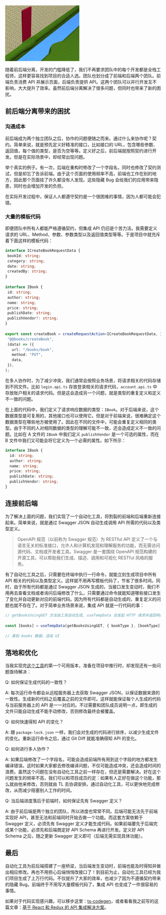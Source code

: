 ![bridge](前后端之桥.assets/Drawbridge.gif)



随着前后端分离，开发的门槛降低了，我们不再要求团队中的每个开发都是全栈工程师，这样更容易找到项目的合适人选。团队也划分成了前端和后端两个团队。前端负责消费 API 并展示页面，后端负责提供 API。这两个团队可以并行开发互不影响，大大提升了效率。虽然前后端分离解决了很多问题，但同时也带来了新的困扰。



## 前后端分离带来的困扰

### 沟通成本

前后端成为两个独立团队之后，协作的问题便随之而来。通过什么来协作呢？契约。简单来说，就是预先定义好精准的接口，比如接口的 URL，包含哪些参数、返回值，每个值的类型，是否为空等等。定义好之后，前后端就按照契约进行开发。但是在实际场景中，却经常出现问题。

举个真实的例子。有一次，后端在重构时修改了一个字段名，同时也修改了契约测试，但是却忘了告诉前端。由于这个页面的使用频率不高，前端也工作在别的地方，因此那个页面挂了许久都没有人发现。这些隐藏 Bug 会给我们的应用带来隐患，同时也会增加开发的负担。

在实际开发过程中，保证人人都遵守契约是一个很困难的事情，因为人都可能会犯错。

### 大量的模板代码

即便团队中所有人都能严格遵循契约，但集成 API 仍旧是个苦力活。我需要定义请求的 URL、Method、参数、参数类型以及返回值类型等等。于是项目中就充斥着下面这样的模板代码：



 ```typescript
interface ICreateBookRequestData {
  bookId: string;
  category: string;
  date: string;
  createdBy: string;
}

interface IBook {
  id: string;
  author: string;
  name: string;
  price: string;
  publishDate: string;
  publishVendor?: string;
}

export const createBook = createRequestAction<ICreateBookRequestData, IBook>(
  "@@books/createBook",
  (data) => ({
    url: "/books/book",
    method: "PUT",
    data,
  }),
);
 ```



在多人协作时，为了减少冲突，我们通常会按照业务场景，将请求相关的代码存储到不同文件。比如 `login.api.ts` 存放登录相关的请求代码，`account.api.ts` 中存放账户相关的请求代码。但是这会造成另一个问题，就是类型的重复定义和定义不一致的问题。

在上面的代码中，我们定义了请求响应数据的类型：`IBook`。对于后端来说，这个数据类型是可复用的，其他接口也可以使用它。但是对于前端来说，很难确定这个数据类型在哪些地方被使用了。因此在不同的文件中，可能会重复定义相同的类型。由于不同的人对相同数据的类型的理解可能不一致，还会造成定义不一致的问题。比如在 A 文件的 `IBook` 中我们定义 `publishVendor` 是一个可选的属性，而在 B 文件中我们又可能会将它定义为一个必需的属性。如下所示：



```typescript
interface IBook {
  id: string;
  author: string;
  name: string;
  price: string;
  publishDate: string; 
  publishVendor: string;
}
```



## 连接前后端

为了解决上面的问题，我们实现了一个自动化工具，将割裂的前端和后端重新连接起来。简单来说，就是通过 Swagger JSON 自动生成调用 API 所需的代码以及类型定义。

>  OpenAPI 规范（以前称为 Swagger 规范）为 RESTful API 定义了一个与语言无关的标准接口，允许人和计算机发现和理解服务的功能，而无需访问源代码、文档或开发者工具。Swagger 是一套围绕 OpenAPI 规范构建的开源工具，可以帮助我们生成、描述、调用和可视化 RESTful 风格的服务。

有了自动化工具之后，只需要在终端中执行一行命令，就能立刻生成项目中所有 API 相关的代码以及类型定义。这样就不用再写模板代码了，节省了很多时间。同时，由于所有代码都是通过 Swagger JSON 生成的，当接口发生变动时，我们不用再去查看文档或者询问后端修改了什么，只需要通过命令就能知道哪些接口发生了变化并自动更新对应的前端代码。因为所有代码都是自动生成的，重复定义的问题也就不存在了。对于简单业务场景来说，集成 API 就是一行代码的事：



```typescript
// getBooksUsingGET 方法由工具自动生成, useTempData 会发起 HTTP 请求并返回响应数据

const [books] = useTempData(getBooksUsingGET, { bookType }, [bookType]);

// 拿到 books 数据，渲染 UI
```



## 落地和优化

当我实现完[这个工具](https://github.com/reeli/ts-codegen)的第一个可用版本，准备在项目中推行时，却发现还有一些问题亟待解决：



Q: 如何保证生成代码的一致性？

A: 每次运行命令都会从远程服务器上去获取 Swagger JSON，以保证数据来源的一致性。生成新的代码之后覆盖之前的文件即可。这样就能保证每个人生成的代码与当前服务器上的 API 是一一对应的。不过需要和团队成员说明一点，即生成的文件只能自动生成不能手动修改，否则修改最终会被覆盖。



Q: 如何快速得知 API 的变化？

A: 跟 `package-lock.json` 一样，我们会对生成的代码进行排序，以减少生成文件的变化。重新运行命令之后，通过 Git Diff 就能准确得知 API 的变化。



Q: 如何进行多人协作？

A: 如果后端修改了一个字段名，可能会造成前端所有用到这个字段的地方都发生编译错误。这时如果大家都去修改编译问题，不仅可能造成冲突，还会造成时间的浪费。虽然这个问题在没有自动化工具之前一样存在，但还是需要解决。好在这个问题发生的频率不高，我们可以和项目成员约定：如果有人正好在做这个功能，那么就由他来修改，否则就由 TL 去协调安排。通过自动化工具，可以更快地完成修改，从而减少阻塞别人工作的时间。



Q: 当后端进度落后于前端时，如何保证先有 Swagger 定义？

A: 由于前后端是两个独立的团队，所以进度也常常不同。后端可能无法先于前端实现好 API，甚至无法和前端同时开始去做一个功能。而这套方案依赖于 Swagger 定义，必须先有 Swagger 定义才能生成代码。如果前端要先于后端完成某个功能，必须先和后端商定好 API Schema 再进行开发。定义好 API Schema 之后，随之更新 Swagger 定义即可（后端无需实现具体功能）。



## 最后

自动化工具为前后端搭建了一座桥梁，当后端发生变动时，前端也能及时得知并做出相应修改。再也不用担心后端悄悄改接口了！到目前为止，自动化工具已经为我们项目生成了上万行代码。不仅提升了大家的效率，也减少了因为不遵循契约带来的隐藏 Bug。前端终于不用写大量模板代码了，集成 API 也变成了一件很容易的事情。



如果对于代码实现感兴趣，可以移步这里：[ts-codegen](https://github.com/reeli/ts-codegen)，或者看看我之前写的这篇文章：[基于 React 和 Redux 的 API 集成解决方案](https://zhuanlan.zhihu.com/p/85912687)。

